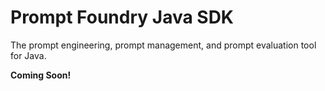 # Prompt Foundry Java SDK

The prompt engineering, prompt management, and prompt evaluation tool for Java.

**Coming Soon!**
